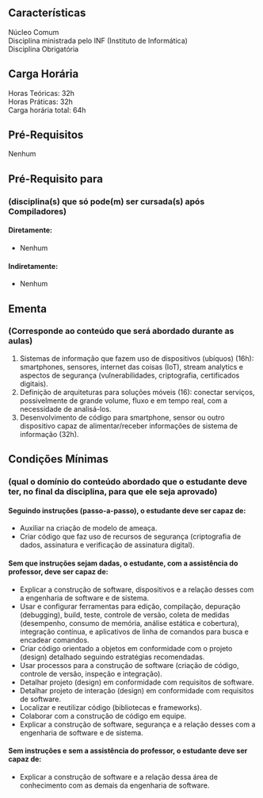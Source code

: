 ## Características  
Núcleo Comum  
Disciplina ministrada pelo INF (Instituto de Informática)  
Disciplina Obrigatória  

## Carga Horária  
Horas Teóricas: 32h  
Horas Práticas: 32h  
Carga horária total: 64h  

## Pré-Requisitos   
Nenhum

## Pré-Requisito para  
### (disciplina(s) que só pode(m) ser cursada(s) após Compiladores)  
  
#### Diretamente:
* Nenhum

#### Indiretamente:  
* Nenhum

## Ementa  
### (Corresponde ao conteúdo que será abordado durante as aulas)  
1.  Sistemas de informação que fazem uso de dispositivos (ubíquos) (16h): smartphones, sensores, internet das coisas (IoT), stream analytics e aspectos de segurança (vulnerabilidades, criptografia, certificados digitais).
2.  Definição de arquiteturas para soluções móveis (16): conectar serviços, possivelmente de grande volume, fluxo e em tempo real, com a necessidade de analisá-los.
3.  Desenvolvimento de código para smartphone, sensor ou outro dispositivo capaz de alimentar/receber informações de sistema de informação (32h).  

## Condições Mínimas  
### (qual o domínio do conteúdo abordado que o estudante deve ter, no final da disciplina, para que ele seja aprovado)  

#### Seguindo instruções (passo-a-passo), o estudante deve ser capaz de:  
* Auxiliar na criação de modelo de ameaça.
* Criar código que faz uso de recursos de segurança (criptografia de dados, assinatura e verificação de assinatura digital).  

#### Sem que instruções sejam dadas, o estudante, com a assistência do professor, deve ser capaz de:  
* Explicar a construção de software, dispositivos e a relação desses com a engenharia de software e de sistema.  
* Usar e configurar ferramentas para edição, compilação, depuração (debugging), build, teste, controle de versão, coleta de medidas (desempenho, consumo de memória, análise estática e cobertura), integração contínua, e aplicativos de linha de comandos para busca e encadear comandos.  
* Criar código orientado a objetos em conformidade com o projeto (design) detalhado seguindo estratégias recomendadas.  
* Usar processos para a construção de software (criação de código, controle de versão, inspeção e integração).
* Detalhar projeto (design) em conformidade com requisitos de software.
* Detalhar projeto de interação (design) em conformidade com requisitos de software.
* Localizar e reutilizar código (bibliotecas e frameworks).
* Colaborar com a construção de código em equipe.
* Explicar a construção de software, segurança e a relação desses com a engenharia de software e de sistema.

#### Sem instruções e sem a assistência do professor, o estudante deve ser capaz de:  
* Explicar a construção de software e a relação dessa área de conhecimento com as demais da engenharia de software.